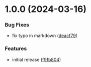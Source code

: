 # 1.0.0 (2024-03-16)


### Bug Fixes

* fix typo in markdown ([deacf79](https://github.com/onlyutkarsh/vscode-ado-wiki-preview/commit/deacf798cb67161c84fcaae2385cdb3e4d247ecf))


### Features

* initial release ([f9fb804](https://github.com/onlyutkarsh/vscode-ado-wiki-preview/commit/f9fb804d9024c0a421f597420fdf6a14ccfbf323))
